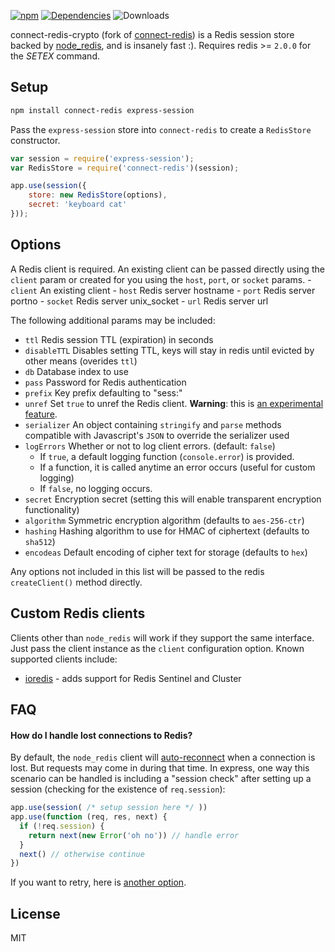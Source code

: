 [![npm](https://img.shields.io/npm/v/connect-redis-crypto.svg)](https://npmjs.com/package/connect-redis-crypto) [![Dependencies](https://img.shields.io/david/jas-/connect-redis-crypto.svg)](https://david-dm.org/jas-/connect-redis-crypto) ![Downloads](https://img.shields.io/npm/dm/connect-redis-crypto.svg)

connect-redis-crypto (fork of [connect-redis](https://github.com/tj/connect-redis)) is a Redis session store backed by [node_redis](http://github.com/mranney/node_redis), and is insanely fast :). Requires redis >= `2.0.0` for the _SETEX_ command.

Setup
-----

```sh
npm install connect-redis express-session
```

Pass the `express-session` store into `connect-redis` to create a `RedisStore` constructor.

```js
var session = require('express-session');
var RedisStore = require('connect-redis')(session);

app.use(session({
    store: new RedisStore(options),
    secret: 'keyboard cat'
}));
```

Options
-------

A Redis client is required. An existing client can be passed directly using the `client` param or created for you using the `host`, `port`, or `socket` params. - `client` An existing client - `host` Redis server hostname - `port` Redis server portno - `socket` Redis server unix_socket - `url` Redis server url

The following additional params may be included:

-	`ttl` Redis session TTL (expiration) in seconds
-	`disableTTL` Disables setting TTL, keys will stay in redis until evicted by other means (overides `ttl`\)
-	`db` Database index to use
-	`pass` Password for Redis authentication
-	`prefix` Key prefix defaulting to "sess:"
-	`unref` Set `true` to unref the Redis client. **Warning**: this is [an experimental feature](https://github.com/mranney/node_redis#clientunref).
-	`serializer` An object containing `stringify` and `parse` methods compatible with Javascript's `JSON` to override the serializer used
-	`logErrors` Whether or not to log client errors. (default: `false`\)
	-	If `true`, a default logging function (`console.error`) is provided.
	-	If a function, it is called anytime an error occurs (useful for custom logging)
	-	If `false`, no logging occurs.
-	`secret` Encryption secret (setting this will enable transparent encryption functionality)
-	`algorithm` Symmetric encryption algorithm (defaults to `aes-256-ctr`)
-	`hashing` Hashing algorithm to use for HMAC of ciphertext (defaults to `sha512`)
-	`encodeas` Default encoding of cipher text for storage (defaults to `hex`)

Any options not included in this list will be passed to the redis `createClient()` method directly.

Custom Redis clients
--------------------

Clients other than `node_redis` will work if they support the same interface. Just pass the client instance as the `client` configuration option. Known supported clients include:

-	[ioredis](https://github.com/luin/ioredis) - adds support for Redis Sentinel and Cluster

FAQ
---

#### How do I handle lost connections to Redis?

By default, the `node_redis` client will [auto-reconnect](https://github.com/mranney/node_redis#overloading) when a connection is lost. But requests may come in during that time. In express, one way this scenario can be handled is including a "session check" after setting up a session (checking for the existence of `req.session`\):

```js
app.use(session( /* setup session here */ ))
app.use(function (req, res, next) {
  if (!req.session) {
    return next(new Error('oh no')) // handle error
  }
  next() // otherwise continue
})
```

If you want to retry, here is [another option](https://github.com/expressjs/session/issues/99#issuecomment-63853989).

License
-------

MIT
